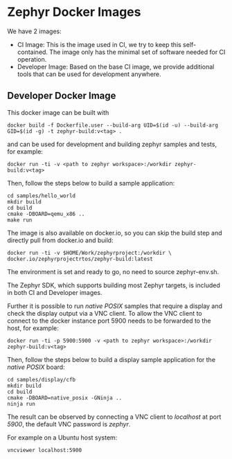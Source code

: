 # Zephyr Docker Images

We have 2 images:

- CI Image: This is the image used in CI, we try to keep this self-contained.
  The image only has the minimal set of software needed for CI operation.
- Developer Image: Based on the base CI image, we provide additional tools that
  can be used for development anywhere.

## Developer Docker Image

This docker image can be built with

```
docker build -f Dockerfile.user --build-arg UID=$(id -u) --build-arg GID=$(id -g) -t zephyr-build:v<tag> .
```

and can be used for development and building zephyr samples and tests,
for example:

```
docker run -ti -v <path to zephyr workspace>:/workdir zephyr-build:v<tag>
```

Then, follow the steps below to build a sample application:

```
cd samples/hello_world
mkdir build
cd build
cmake -DBOARD=qemu_x86 ..
make run
```

The image is also available on docker.io, so you can skip the build step
and directly pull from docker.io and build:

```
docker run -ti -v $HOME/Work/zephyrproject:/workdir \
docker.io/zephyrprojectrtos/zephyr-build:latest
```

The environment is set and ready to go, no need to source zephyr-env.sh.

The Zephyr SDK, which supports building most Zephyr targets, is included in
both CI and Developer images.

Further it is possible to run _native POSIX_ samples that require a display
and check the display output via a VNC client. To allow the VNC client to
connect to the docker instance port 5900 needs to be forwarded to the host,
for example:

```
docker run -ti -p 5900:5900 -v <path to zephyr workspace>:/workdir zephyr-build:v<tag>
```

Then, follow the steps below to build a display sample application for the
_native POSIX_ board:

```
cd samples/display/cfb
mkdir build
cd build
cmake -DBOARD=native_posix -GNinja ..
ninja run
```

The result can be observed by connecting a VNC client to _localhost_ at port
_5900_, the default VNC password is _zephyr_.

For example on a Ubuntu host system:

```
vncviewer localhost:5900
```
